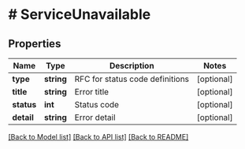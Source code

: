 # # ServiceUnavailable

## Properties

Name | Type | Description | Notes
------------ | ------------- | ------------- | -------------
**type** | **string** | RFC for status code definitions | [optional]
**title** | **string** | Error title | [optional]
**status** | **int** | Status code | [optional]
**detail** | **string** | Error detail | [optional]

[[Back to Model list]](../../README.md#models) [[Back to API list]](../../README.md#endpoints) [[Back to README]](../../README.md)
